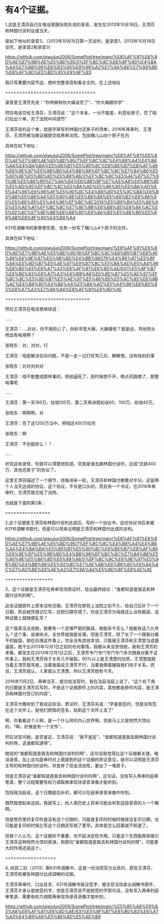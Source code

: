 有4个证据。
=======================

1,这是王清芬自己在电话里跟张晓东说的录音，发生在2013年10月18日，王清芬和林国付谈判达成当天。

是如下地址的录音3，（2013年10月15日第一天谈判，是录音1，2013年10月18日谈完，是录音2和录音3）

https://github.com/qiwulun2006/SomePlot/tree/main/%E8%AF%81%E6%8D%AE%E7%9B%AE%E5%BD%95/0%EF%BC%8C%E6%8F%90%E4%BA%A4%E7%BB%99%E6%B3%95%E9%99%A2%E7%9A%84%E7%94%B5%E8%AF%9D%E5%BD%95%E9%9F%B3

我只写重要内容节选，想听完整录音和看全文的，在上述地址

================================

录音里王清芳先说：“你林舅和你大姨谈完了”，“你大姨跟你学”

然后电话交给王清芬，王清芬说：“这个本金，一分不能差，利息给房子。完了咱们拉出个单，完了法院中间调节”

王清芬说的这个单，就是宇瑛写的林国付还房子的清单，2016年再审时，王清芬，王清芳都当做证据提交给再审法院。包括帽儿山四个房子在内

具体在如下地址：

https://github.com/qiwulun2006/SomePlot/tree/main/%E8%AF%81%E6%8D%AE%E7%9B%AE%E5%BD%95/7%EF%BC%8C%E4%B8%A4%E4%B8%AA%E4%BA%BA%E5%85%B1%E5%90%8C%E8%B5%B7%E8%AF%89%E6%9E%97%E5%9B%BD%E4%BB%98%EF%BC%8C%E7%84%B6%E5%90%8E%E5%86%8D%E5%88%86/3%EF%BC%8C%E5%AE%87%E7%91%9B%E5%86%99%E7%9A%84%E6%88%BF%E7%A5%A8%E6%B8%85%E5%8D%95%EF%BC%8C%E5%BA%AD%E5%86%85%E5%BA%AD%E5%A4%96%E6%98%AF%E5%90%8C%E4%B8%80%E5%9C%BA%E8%B0%88%E5%88%A4%E5%90%8E%E5%88%86%E5%89%B2%E6%88%90%E5%86%85%E5%A4%96%EF%BC%8C2016%E5%B9%B4%E5%86%8D%E5%AE%A1%EF%BC%8C%E7%8E%8B%E6%B8%85%E8%8A%AC%E5%92%8C%E7%8E%8B%E6%B8%85%E8%8A%B3%E5%88%86%E5%88%AB%E6%8F%90%E4%BA%A4

631号调解书的案卷卷宗里，也有一份写了帽儿山4个房子的文件。

具体在如下地址：

https://github.com/qiwulun2006/SomePlot/tree/main/%E8%AF%81%E6%8D%AE%E7%9B%AE%E5%BD%95/18%EF%BC%8C%E8%B5%B7%E8%AF%89%E6%9E%97%E5%9B%BD%E4%BB%98379%E4%B8%87%E5%8F%8A%E5%8D%B7%E5%AE%97%E9%87%8C%E5%BA%AD%E5%A4%96%E8%B0%83%E8%A7%A3%E8%AF%81%E6%8D%AE/631%E5%8F%B7%E8%B0%83%E8%A7%A3%E4%B9%A6%E5%8D%B7%E5%AE%97%EF%BC%8C%E5%8D%B7%E5%AE%97%E5%86%85%E5%8C%85%E6%8B%AC%E4%B8%80%E4%B8%AA%E5%BA%AD%E5%A4%96%E8%B0%83%E8%A7%A3%E7%9A%84%E8%AF%81%E6%8D%AE

==============================

然后王清芬在电话里继续说：

......

王清芬：....对对，你不用担心了，你别寻思大姨，大姨傻啦？就是说，骂他狗头喷血有啥用啊？

张晓东：对，对对，行

王清芬：咱是解决实际问题，不是一走一过打仗骂几句，解解恨，没有啥别的事

张晓东：对对对对对

王清芬：咱不能整成那样事的，把他逼死了，到时候想不开，喝点药跳楼了，那整啥事呢

......

王清芬：第一天180万，给咱100万，第二天再进假如说60，100万，给咱40万。

张晓东：啊啊啊，对

王清芬：完了这1200万当中，把咱这400万给完

张晓东：啊

王清芬：不也挺好么！？

......

听完这些录音，你就可以清楚地知道，究竟是谁去跟林国付谈判，达成“还款400万，其他还房子”的协议了。



这里王清芬描述了一个细节，钱每进来一批，王清芬和林国付都要对半分。这是两个人当天达成的协议，这个协议，不仅是口头的，而且有一个书证。在2016年再审时，王清芳提交给了法院。

也就是下面的第2条：

================

2,这个证据是王清芬和林国付谈判达成后，写的一个协议书，这份协议书后来被631号调解书取代，但是可以用来证明是王清芬和林国付达成的谈判。

https://github.com/qiwulun2006/SomePlot/tree/main/%E8%AF%81%E6%8D%AE%E7%9B%AE%E5%BD%95/7%EF%BC%8C%E4%B8%A4%E4%B8%AA%E4%BA%BA%E5%85%B1%E5%90%8C%E8%B5%B7%E8%AF%89%E6%9E%97%E5%9B%BD%E4%BB%98%EF%BC%8C%E7%84%B6%E5%90%8E%E5%86%8D%E5%88%86/5%EF%BC%8C%E6%9E%97%E5%9B%BD%E4%BB%98%E5%92%8C%E7%8E%8B%E6%B8%85%E8%8A%AC%E7%AD%BE%E8%AE%A2%E7%9A%84%E5%8D%8F%E8%AE%AE

=================

3，这个证据是王清芬在再审现场质证时，给出最终结论：“谁都知道是我去和林国付谈判的啊”。

这张证据原件上原本没有日期，王清芳在即将上法院之前不久，给自己后补了一个日期，而且她凭借记忆写，还把日期写错了。你说王清芳为啥就这么没有脑袋，这种证据上就随便乱写？

这个我真没法说她，她要有一个足够严密的脑袋，她能有今天么？她能有这八九年么？这个事，说难听点，全世界就我能处理，但是王清芳，除了长了一个跟我对着干的脑袋，她在处理这件事上，完全没有其他本领。只能被王清芬和王清慧当成傻逼耍。她干出2013年12月1日之前的任何事情，我都从来没责怪她，我和王清芳的矛盾，都发生在2013年12月1日之后，王清芳专门专门专门专门多次跟我对着干这件事上。我和王清芳母子关系几乎破裂，90%以上是王清慧的功劳，王清慧就就当着王清芳面骂我，当着我面说王清芳不行，当着我俩面摧毁我们母子关系。而且，王清芳就认，人家就认王清慧，所以王清芳她有今天。

2016年11月2日，再审当天，提交给法官时，我在法庭当庭上说了，“这个右下角的日期是王清芳后写的，不是这个证据原件上的内容，其他都是原件内容，是王清芬和林国付签订的内容”。

王清芬大概听到了我说这些话，质证时，王清芬先说：“字是我签的，但是没有签在这个文件上，是他们把我的签名，贴到这个文件上去了”

啊，你看看这个人啊，是一个什么样的内心世界啊。但是马上又是恍然大悟似的，“啊，好像是有一个文件”，

然后法官问她，是否鉴定，王清芬说：“我不鉴定”，“谁都知道是我去跟林国付谈判的呀，这谁都知道呀”。

她说的“谁都知道是我去和林国付谈判的啊”，这句话我觉得比这个证据都关键，电话录音，加上这句庭审时对上面提到的这个证据的质证意见，就可以证明是王清芬主导的和林国付的谈判，并放弃了现金流动性，要出了一堆房子。

但是王清芬说“谁都知道是我去和林国付谈判的啊”，这句话，没有写入再审的庭审笔录，整个过程需要有权力调取再审现场录音录像才能听到。

包括我当庭说，这个日期是后补的，都可以在庭审录音录像中听到。

既然我想起来这段，我就写上，给人类历史上将来可能会听到这段录音的人一个解释。

但是卷宗里的复印件是没有这个日期的，可能是复印的时候时候就没复印日期，也可能是复印的时候比写这个日期还写错了更早。具体是怎么回事就不知道了。

但我个人认为，这个证据并不重要，也不起决定性作用。只是这个东西能用来吸引王清芬这种恍然大悟的表演，和那句“谁都知道是我去和林国付谈判的呀”，可能更大的作用还是这个。

==================

4, 尚民二初（2013）第631号调解书，这是一份法院官方出具的，原告王清芬，王清芳和被告林国付达成调解的证据。

王清芬再审时，口出狂言，631号调解书我没签字，被法官当场拿出调解书原件，王清芬才承认是她签的字。但是王清芬说不是她签的字那句话，没有写入再审的庭审笔录，需要有权力调取再审现场录音录像才能听到。

https://github.com/qiwulun2006/SomePlot/tree/main/%E5%85%A8%E9%83%A8%E8%AF%81%E6%8D%AE/631%E5%8F%B7%E8%B0%83%E8%A7%A3%E4%B9%A6%E5%86%85%E5%AE%B9

